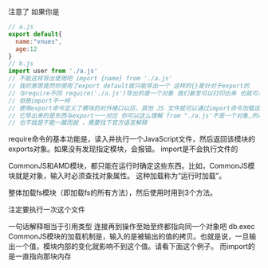 注意了 如果你是
```javascript
// a.js
export default{
  name:"vnues",
  age:12
}
// b.js
import user from './a.js'
// 不能这样导出使用吧 import {name} from './a.js'
// 我的意思竟然你使用了export default就只能导出一个 这样的{}是针对于export的
// 与require不同 require('./a.js')导出的是一个对象 我们甚至可以打印出来 也就可以用解构
// 但是import不一样
// 使用export命令定义了模块的对外接口以后，其他 JS 文件就可以通过import命令加载这个模块。
// 它导出来的是东西与export一一对应 你可以这么理解 from "./a.js'不是一个对象,所以不能用解构
// 也不就是不能一蹴而就 ，需要找下官方语言解释
```

require命令的基本功能是，读入并执行一个JavaScript文件，然后返回该模块的exports对象。如果没有发现指定模块，会报错。
import是不会执行文件的


CommonJS和AMD模块，都只能在运行时确定这些东西。比如，CommonJS模块就是对象，输入时必须查找对象属性。
这种加载称为“运行时加载”。

整体加载fs模块（即加载fs的所有方法），然后使用时用到3个方法。

注定要执行一次这个文件

一句话解释相当于引用类型 连接再到操作至始至终都指向同一个对象吧 db.exec
CommonJS模块的加载机制是，输入的是被输出的值的拷贝。也就是说，一旦输出一个值，模块内部的变化就影响不到这个值。请看下面这个例子。
而import的是一直指向那块内存